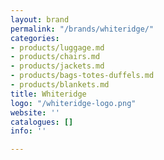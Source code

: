 ```yaml
---
layout: brand
permalink: "/brands/whiteridge/"
categories:
- products/luggage.md
- products/chairs.md
- products/jackets.md
- products/bags-totes-duffels.md
- products/blankets.md
title: Whiteridge
logo: "/whiteridge-logo.png"
website: ''
catalogues: []
info: ''

---
```


